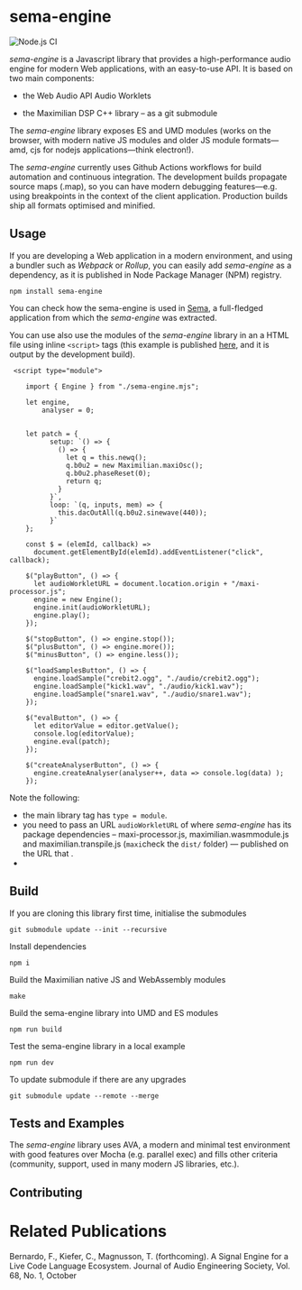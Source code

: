 # sema-engine

![Node.js CI](https://github.com/frantic0/sema-engine/workflows/Node.js%20CI/badge.svg)


*sema-engine* is a Javascript library that provides a high-performance audio engine for modern Web applications, with an easy-to-use API. It is based on two main components:

* the Web Audio API Audio Worklets

* the Maximilian DSP C++ library – as a git submodule

The *sema-engine* library exposes ES and UMD modules (works on the browser, with modern native JS modules and older JS module formats—amd, cjs for nodejs applications—think electron!).

The *sema-engine* currently uses Github Actions workflows for build automation and continuous integration. The development builds propagate source maps (.map), so you can have modern debugging features—e.g. using breakpoints in the context of the client application. Production builds ship all formats optimised and minified.


## Usage


If you are developing a Web application in a modern environment, and using a bundler such as *Webpack* or *Rollup*, you can easily add *sema-engine* as a dependency, as it is published in Node Package Manager (NPM) registry.

```
npm install sema-engine
```

You can check how the sema-engine is used in [Sema](https://github.com/mimic-sussex/sema), a full-fledged application from which the *sema-engine* was extracted.



You can use also use the modules of the *sema-engine* library in an a HTML file using inline `<script>` tags (this example is published [here](https://frantic0.github.io/sema-engine/), and it is output by the development build).

```
 <script type="module">

    import { Engine } from "./sema-engine.mjs";

    let engine,
        analyser = 0;


    let patch = {
          setup: `() => {
            () => {
              let q = this.newq();
              q.b0u2 = new Maximilian.maxiOsc();
              q.b0u2.phaseReset(0);
              return q;
            }
          }`,
          loop: `(q, inputs, mem) => {
            this.dacOutAll(q.b0u2.sinewave(440));
          }`
    };

    const $ = (elemId, callback) =>
      document.getElementById(elemId).addEventListener("click", callback);

    $("playButton", () => {
      let audioWorkletURL = document.location.origin + "/maxi-processor.js";
      engine = new Engine();
      engine.init(audioWorkletURL);
      engine.play();
    });

    $("stopButton", () => engine.stop());
    $("plusButton", () => engine.more());
    $("minusButton", () => engine.less());

    $("loadSamplesButton", () => {
      engine.loadSample("crebit2.ogg", "./audio/crebit2.ogg");
      engine.loadSample("kick1.wav", "./audio/kick1.wav");
      engine.loadSample("snare1.wav", "./audio/snare1.wav");
    });

    $("evalButton", () => {
      let editorValue = editor.getValue();
      console.log(editorValue);
      engine.eval(patch);
    });

    $("createAnalyserButton", () => {
      engine.createAnalyser(analyser++, data => console.log(data) );
    });
```

Note the following:

* the main library tag has `type = module`.
* you need to pass an URL `audioWorkletURL` of where *sema-engine* has its package dependencies – maxi-processor.js, maximilian.wasmmodule.js and maximilian.transpile.js (`maxi`check the `dist/` folder) — published on the URL that .
*







## Build

If you are cloning this library first time, initialise the submodules
```
git submodule update --init --recursive
```

Install dependencies
```
npm i
```

Build the Maximilian native JS and WebAssembly modules
```
make
```

Build the sema-engine library into UMD and ES modules
```
npm run build
```

Test the sema-engine library in a local example
```
npm run dev
```

To update submodule if there are any upgrades
```
git submodule update --remote --merge
```


## Tests and Examples

The *sema-engine* library uses AVA, a modern and minimal test environment with good features over Mocha (e.g. parallel exec) and fills other criteria (community, support, used in many modern JS libraries, etc.).

## Contributing


# Related Publications


Bernardo, F., Kiefer, C., Magnusson, T. (forthcoming). A Signal Engine for a Live Code Language Ecosystem. Journal of Audio Engineering Society, Vol. 68, No. 1, October